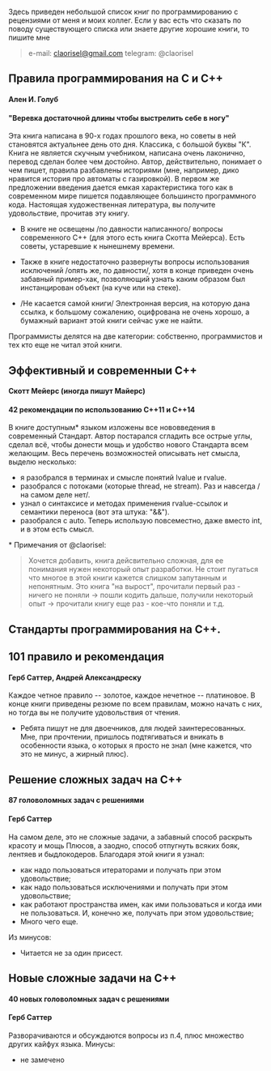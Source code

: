 Здесь приведен небольшой список книг по программированию с рецензиями от меня и моих коллег.
Если у вас есть что сказать по поводу существующего списка или знаете другие хорошие книги, то пишите мне
> e-mail: claorisel@gmail.com
telegram: @claorisel

## Правила программирования на С и С++ 
#### Ален И. Голуб
#### "Веревка достаточной длины чтобы выстрелить себе в ногу"

Эта книга написана в 90-х годах прошлого века, но советы в ней становятся актуальнее 
день ото дня. Классика, с большой буквы "К". Книга не является скучным учебником, 
написана очень лаконично, перевод сделан более чем достойно. Автор, действительно, 
понимает о чем пишет, правила разбавлены историями (мне, например, дико нравится история
про автоматы с газировкой). 
В первом же предложении введения дается емкая характеристика того как в современном мире 
пишется подавляющее большинсто программного кода.
Настоящая художественная литература, вы получите удовольствие, прочитав эту книгу.

- В книге не освещены /по давности написанного/ вопросы современного С++ (для этого есть 
книга Скотта Мейерса). Есть советы, устаревшие к нынешнему времени.

- Также в книге недостаточно развернуты вопросы использования исключений /опять же, по 
давности/, хотя в конце приведен очень забавный пример-хак, позволяющий узнать каким
образом был инстанцирован объект (на куче или на стеке).

- /Не касается самой книги/ Электронная версия, на которую дана ссылка, к большому 
сожалению, оцифрована не очень хорошо, а бумажный вариант этой книги сейчас уже не найти.

Программисты делятся на две категории: собственно, программистов и тех кто еще не читал
этой книги.


## Эффективный и современныи С++
#### Скотт Мейерс (иногда пишут Майерс)
#### 42 рекомендации по использованию С\++11 и С\++14

В книге доступным* языком изложены все нововведения в современный Стандарт. 
Автор постарался сгладить все острые углы, сделал всё, чтобы донести мощь и удобство 
нового Стандарта всем желающим.
Весь перечень возможностей описывать нет смысла, выделю несколько:
- я разобрался в терминах и смысле понятий lvalue и rvalue.
- разобрался с потоками (которые thread, не stream). Раз и навсегда /на самом деле нет/.
- узнал о синтаксисе и методах применения rvalue-ссылок и семантики 
переноса (вот эта штука: "&&").
- разобрался с auto. Теперь использую повсеместно, даже вместо int, и в этом есть смысл.

\* Примечания от @claorisel:
> Хочется добавить, книга дейсвительно сложная, для ее понимания нужен некоторый опыт разработки. Не стоит пугаться что многое в этой книги кажется слишком запутанным и непонятным. Это книга "на вырост", прочитали первый раз - ничего не поняли -> пошли кодить дальше, получили некоторый опыт -> прочитали книгу еще раз - кое-что поняли и т.д.


## Стандарты программирования на С++. 
## 101 правило и рекомендация
#### Герб Саттер, Андрей Александреску

Каждое четное правило -- золотое, каждое нечетное -- платиновое.
В конце книги приведены резюме по всем правилам, можно начать с них, но тогда вы не 
получите удовольствия от чтения.

- Ребята пишут не для двоечников, для людей заинтересованных. Мне, при прочтении, 
пришлось подтягиваться и вникать в особенности языка, о которых я просто не знал (мне 
кажется, что это не минус, а жирный плюс).

## Решение сложных задач на С++
#### 87 головоломных задач с решениями
#### Герб Саттер

На самом деле, это не сложные задачи, а забавный способ раскрыть красоту и мощь Плюсов,
а заодно, способ отпугнуть всяких бояк, лентяев и быдлокодеров.
Благодаря этой книги я узнал:
- как надо пользоваться итераторами и получать при этом удовольствие; 
- как надо пользоваться исключениями и получать при этом удовольствие; 
- как работают пространства имен, как ими пользоваться и когда ими не пользоваться. И, конечно же, получать при этом удовольствие; 
- Много чего еще.

Из минусов:
- Читается не за один присест.


## Новые сложные задачи на С++
#### 40 новых головоломных задач с решениями
#### Герб Саттер

Разворачиваются и обсуждаются вопросы из п.4, плюс множество других кайфух языка.
Минусы: 
- не замечено

